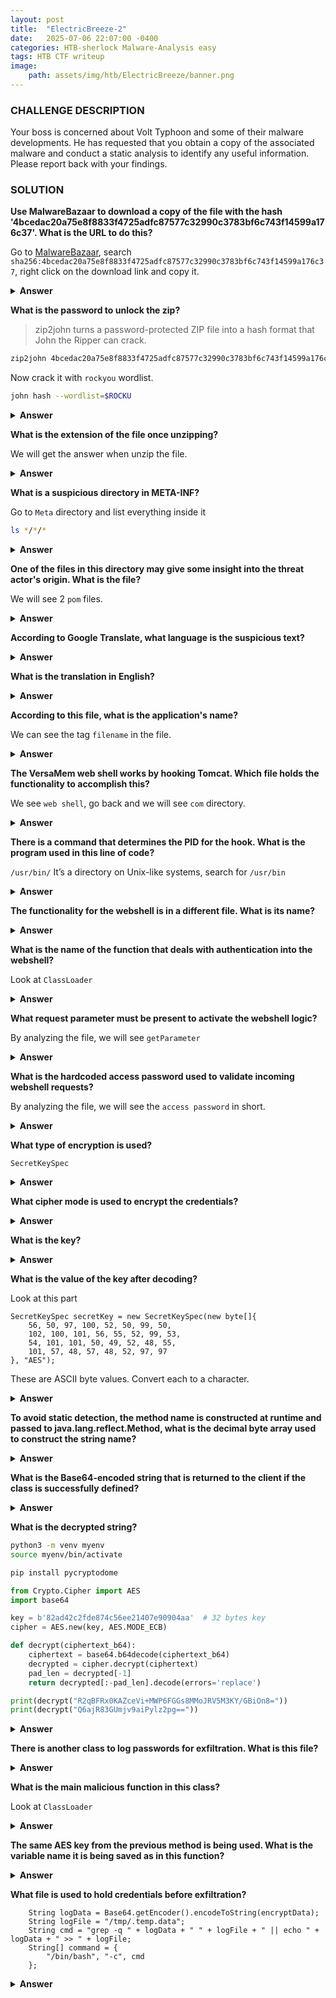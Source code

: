 ```yaml
---
layout: post
title:  "ElectricBreeze-2"
date:   2025-07-06 22:07:00 -0400
categories: HTB-sherlock Malware-Analysis easy
tags: HTB CTF writeup 
image:
    path: assets/img/htb/ElectricBreeze/banner.png
---
```


### CHALLENGE DESCRIPTION
Your boss is concerned about Volt Typhoon and some of their malware developments. He has requested that you obtain a copy of the associated malware and conduct a static analysis to identify any useful information. Please report back with your findings.

### SOLUTION 

**Use MalwareBazaar to download a copy of the file with the hash '4bcedac20a75e8f8833f4725adfc87577c32990c3783bf6c743f14599a176c37'. What is the URL to do this?**

Go to [MalwareBazaar](https://bazaar.abuse.ch/browse/), search `sha256:4bcedac20a75e8f8833f4725adfc87577c32990c3783bf6c743f14599a176c37`, right click on the download link and copy it.

<details>
<summary><b>Answer</b></summary>
https://bazaar.abuse.ch/download/4bcedac20a75e8f8833f4725adfc87577c32990c3783bf6c743f14599a176c37/
</details>

**What is the password to unlock the zip?**

> zip2john turns a password-protected ZIP file into a hash format that John the Ripper can crack.

```bash
zip2john 4bcedac20a75e8f8833f4725adfc87577c32990c3783bf6c743f14599a176c37.zip > hash
```

Now crack it with `rockyou` wordlist.

```bash
john hash --wordlist=$ROCKU
```

<details>
<summary><b>Answer</b></summary>
infected
</details>

**What is the extension of the file once unzipping?**

We will get the answer when unzip the file.

<details>
<summary><b>Answer</b></summary>
.jar
</details>

**What is a suspicious directory in META-INF?**

Go to `Meta` directory and list everything inside it

```bash
ls */*/*
```

<details>
<summary><b>Answer</b></summary>
Director_tomcat_memShell
</details>

**One of the files in this directory may give some insight into the threat actor's origin. What is the file?**

We will see 2 `pom` files.

<details>
<summary><b>Answer</b></summary>
pom.xml
</details>

**According to Google Translate, what language is the suspicious text?**
<details>
<summary><b>Answer</b></summary>
Chinese
</details>

**What is the translation in English?**
<details>
<summary><b>Answer</b></summary>
Check for the latest version
</details>

**According to this file, what is the application's name?**

We can see the tag `filename` in the file.

<details>
<summary><b>Answer</b></summary>
VersaTest
</details>

**The VersaMem web shell works by hooking Tomcat. Which file holds the functionality to accomplish this?**

We see `web shell`, go back and we will see `com` directory.

<details>
<summary><b>Answer</b></summary>
com/versa/vnms/ui/TestMain.class
</details>

**There is a command that determines the PID for the hook. What is the program used in this line of code?**

`/usr/bin/` It’s a directory on Unix-like systems, search for `/usr/bin`

<details>
<summary><b>Answer</b></summary>
pgrep
</details>

**The functionality for the webshell is in a different file. What is its name?**
<details>
<summary><b>Answer</b></summary>
com/versa/vnms/ui/init/WriteTestTransformer.class
</details>

**What is the name of the function that deals with authentication into the webshell?**

Look at `ClassLoader`

<details>
<summary><b>Answer</b></summary>
getInsertCode
</details>

**What request parameter must be present to activate the webshell logic?**

By analyzing the file, we will see `getParameter`

<details>
<summary><b>Answer</b></summary>
p
</details>

**What is the hardcoded access password used to validate incoming webshell requests?**

By analyzing the file, we will see the `access password` in short.

<details>
<summary><b>Answer</b></summary>
5ea23db511e1ac4a806e002def3b74a1
</details>

**What type of encryption is used?**

`SecretKeySpec`

<details>
<summary><b>Answer</b></summary>
AES
</details>

**What cipher mode is used to encrypt the credentials?**
<details>
<summary><b>Answer</b></summary>
ECB
</details>

**What is the key?**
<details>
<summary><b>Answer</b></summary>
56, 50, 97, 100, 52, 50, 99, 50, 102, 100, 101, 56, 55, 52, 99, 53, 54, 101, 101, 50, 49, 52, 48, 55, 101, 57, 48, 57, 48, 52, 97, 97
</details>

**What is the value of the key after decoding?**

Look at this part
```
SecretKeySpec secretKey = new SecretKeySpec(new byte[]{
    56, 50, 97, 100, 52, 50, 99, 50,
    102, 100, 101, 56, 55, 52, 99, 53,
    54, 101, 101, 50, 49, 52, 48, 55,
    101, 57, 48, 57, 48, 52, 97, 97
}, "AES");
```
These are ASCII byte values. Convert each to a character.

<details>
<summary><b>Answer</b></summary>
82ad42c2fde874c56ee21407e90904aa
</details>

**To avoid static detection, the method name is constructed at runtime and passed to java.lang.reflect.Method, what is the decimal byte array used to construct the string name?**
<details>
<summary><b>Answer</b></summary>
100, 101, 102, 105, 110, 101, 67, 108, 97, 115, 115
</details>

**What is the Base64-encoded string that is returned to the client if the class is successfully defined?**
<details>
<summary><b>Answer</b></summary>
R2qBFRx0KAZceVi+MWP6FGGs8MMoJRV5M3KY/GBiOn8=
</details>

**What is the decrypted string?**

```bash
python3 -m venv myenv
source myenv/bin/activate

pip install pycryptodome
```

```python
from Crypto.Cipher import AES
import base64

key = b'82ad42c2fde874c56ee21407e90904aa'  # 32 bytes key
cipher = AES.new(key, AES.MODE_ECB)

def decrypt(ciphertext_b64):
    ciphertext = base64.b64decode(ciphertext_b64)
    decrypted = cipher.decrypt(ciphertext)
    pad_len = decrypted[-1]
    return decrypted[:-pad_len].decode(errors='replace')

print(decrypt("R2qBFRx0KAZceVi+MWP6FGGs8MMoJRV5M3KY/GBiOn8="))
print(decrypt("Q6ajR83GUmjv9aiPylz2pg=="))
```

<details>
<summary><b>Answer</b></summary>
lassDefine by clzd
</details>

**There is another class to log passwords for exfiltration. What is this file?**
<details>
<summary><b>Answer</b></summary>
com/versa/vnms/ui/init/CapturePassTransformer.class
</details>

**What is the main malicious function in this class?**

Look at `ClassLoader`

<details>
<summary><b>Answer</b></summary>
captureLoginPasswordCode
</details>

**The same AES key from the previous method is being used. What is the variable name it is being saved as in this function?**
<details>
<summary><b>Answer</b></summary>
secretKey
</details>

**What file is used to hold credentials before exfiltration?**

```
    String logData = Base64.getEncoder().encodeToString(encryptData);
    String logFile = "/tmp/.temp.data";
    String cmd = "grep -q " + logData + " " + logFile + " || echo " + logData + " >> " + logFile;
    String[] command = {
        "/bin/bash", "-c", cmd
    };
```
<details>
<summary><b>Answer</b></summary>
/tmp/.temp.data
</details>

